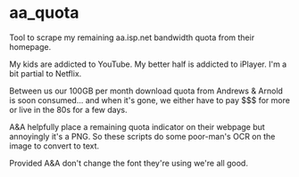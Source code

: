 # aa_quota
Tool to scrape my remaining aa.isp.net bandwidth quota from their homepage.

My kids are addicted to YouTube.  My better half is addicted to iPlayer.
I'm a bit partial to Netflix.

Between us our 100GB per month download quota from Andrews & Arnold is soon
consumed... and when it's gone, we either have to pay $$$ for more or live in the 80s
for a few days.

A&A helpfully place a remaining quota indicator on their webpage but annoyingly
it's a PNG.  So these scripts do some poor-man's OCR on the image to convert to text.

Provided A&A don't change the font they're using we're all good.
